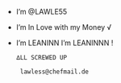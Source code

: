 -  I’m @LAWLE55
-  I’m In Love with my Money √
-  I’m LEANINN I’m LEANINNN !

       ∆LL SCREWED UP 
  
        lawless@chefmail.de

<!---
LAWLE55/LAWLE55 is a ✨ special ✨ repository because its `README.md` (this file) appears on your GitHub profile.
You can click the Preview link to take a look at your changes.
--->
